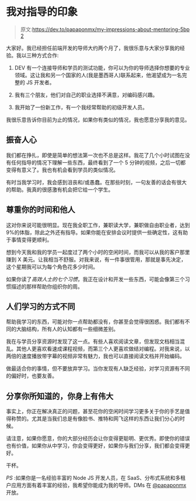 # 我对指导的印象

> 原文:[https://dev.to/papaponmx/my-impressions-about-mentoring-5bp 2](https://dev.to/papaponmx/my-impressions-about-mentoring---5bp2)

大家好。我已经担任前端开发的导师大约两个月了，我很乐意与大家分享我的经验。我以三种方式合作:

1.  DEV 有一个连接导师和学员的测试功能，你可以为你的导师选择你想要的专业领域。这让我和另一个国家的人(我是墨西哥人)联系起来，他渴望成为一名完整的 JS 开发者。

2.  我有三个朋友，他们对自己的职业选择不满意，对编码感兴趣。

3.  我开始了一份新工作，有一个我经常帮助的初级开发人员。

我很乐意告诉你目前为止的情况，如果你有类似的情况，我也愿意分享我的意见。

## 振奋人心

我们都在挣扎，即使是简单的想法第一次也不总是这样。我花了几个小时试图在没有任何指导的情况下理解一些东西，最终看到了一个 5 分钟的视频，之后一切都变得有意义了。我也有机会看到学员的类似情况。

有时当我学习时，我会感到沮丧和/或愚蠢。在那些时刻，一句友善的话会有很大的帮助。我真的很感激有机会把它给一个学生。

## 尊重你的时间和他人

这对你来说可能很明显。现在我全职工作，兼职读大学，兼职做自由职业者，达到 9%的体脂，除此之外还有指导。如果你能在安排会议时提供一些确定性，这有助于事情变得更顺利。

想到今天我和我的学员一起度过了两个小时的空闲时间，而我可以从我的客户那里赚到 X 美元。让我相当不舒服。对我来说，有一件事很管用，那就是事先决定，这个星期我可以为每个角色花多少时间。

如果你读了*高效人士的七个习惯*，我正在设计和开发一些东西，可能会像第三个习惯描述的那样帮助你组织你的周。

## 人们学习的方式不同

帮助我学习的东西，可能对你一点帮助都没有，你甚至会觉得很困惑。我们都有不同的大脑结构，所有人的认知都有一些细微差别。

我在与学员分享资源时发现了这一点。有些人喜欢阅读文章，但发现文档相当混乱。其他人更喜欢看速成课程视频，而第三个人更喜欢做结对编程。对我来说，以两倍的速度播放带字幕的视频非常有魅力，我也可以直接阅读文档并开始编码。

做最适合你的事情，但不要放弃学习。当你发现有人缺乏经验，对学习资源有不同的偏好时，也要友善。

## 分享你所知道的，你身上有伟大

事实上，你正在解决真正的问题，甚至花你的空闲时间学习更多关于你的手艺是值得称赞的。尤其是当我们总是有像脸书、推特和网飞这样的东西让我们分心的时候。

请注意，如果你愿意，你的大部分经历会让你变得更聪明、更优秀。即使你的错误也有价值，如果你从中学习，你会变得更好，如果你与我们分享，我们都会变得更好。

干杯。

*PS* :如果你是一名经验丰富的 Node JS 开发人员，在 SaaS、分布式系统和多租户应用方面有着丰富的经验，我希望你能成为我的导师。DMs 在 [@papaponmx](https://twitter.com/papaponmx) 开放。